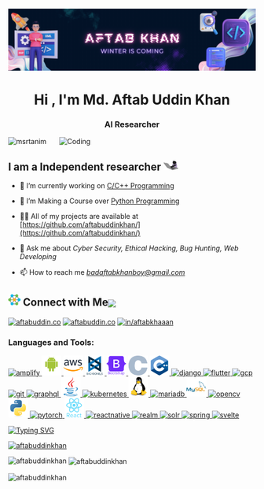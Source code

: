 [![MasterHead](https://github.com/aftabuddinkhan/aftabuddinkhan/blob/6c19887a2e9b4057d017e15c403b145cfeec6b57/Image/GitHub.gif)](https://github.com/aftabuddinkhan/)

<h1 align="center">Hi , I'm Md. Aftab Uddin Khan</h1>
<h3 align="center">AI Researcher </h3>
<img align="right" alt="Coding" width="400" src="https://cdn.dribbble.com/users/1162077/screenshots/3848914/programmer.gif">

<p align="left"> <img src="https://komarev.com/ghpvc/?username=aftabuddinkhan&label=Profile%20views&color=0e75b6&style=flat" alt="msrtanim" /> </p>

## I am a Independent researcher <img src="https://github.com/aftabuddinkhan/aftabuddinkhan/blob/da5a9ca16f3aa198fc8c339e6a341207d3e9886f/Image/giphy-cat-keyTyper.webp" width="30">
- 🔭 I’m currently working on [C/C++ Programming](https://github.com/aftabuddinkhan/C-Programming)

- 📖 I’m Making a Course over [Python Programming](https://github.com/aftabuddinkhan/Python-Programming)

- 👨‍💻 All of my projects are available at [https://github.com/aftabuddinkhan/](https://github.com/aftabuddinkhan/)

- 💬 Ask me about *Cyber Security, Ethical Hacking, Bug Hunting, Web Developing*

- 📫 How to reach me *badaftabkhanboy@gmail.com*

## <img src="https://github.com/aftabuddinkhan/aftabuddinkhan/blob/da5a9ca16f3aa198fc8c339e6a341207d3e9886f/Image/giphy-network.webp" width="25"> Connect with Me<img align="center" src="./img/Handshake.gif" height="33px" />
<p align="left">
<a href="https://fb.com/aftabuddin.co" target="blank"><img align="center" src="https://raw.githubusercontent.com/rahuldkjain/github-profile-readme-generator/master/src/images/icons/Social/facebook.svg" alt="aftabuddin.co" height="30" width="40" /></a>
<a href="https://instagram.com/aftabuddin.co" target="blank"><img align="center" src="https://raw.githubusercontent.com/rahuldkjain/github-profile-readme-generator/master/src/images/icons/Social/instagram.svg" alt="aftabuddin.co" height="30" width="40" /></a>
<a href="https://linkedin.com/in/in/aftabkhaaan" target="blank"><img align="center" src="https://raw.githubusercontent.com/rahuldkjain/github-profile-readme-generator/master/src/images/icons/Social/linked-in-alt.svg" alt="in/aftabkhaaan" height="30" width="40" /></a></p>



<h3 align="left">Languages and Tools:</h3>
<p align="left"> <a href="https://aws.amazon.com/amplify/" target="_blank" rel="noreferrer"> <img src="https://docs.amplify.aws/assets/logo-dark.svg" alt="amplify" width="40" height="40"/> </a> <a href="https://developer.android.com" target="_blank" rel="noreferrer"> <img src="https://raw.githubusercontent.com/devicons/devicon/master/icons/android/android-original-wordmark.svg" alt="android" width="40" height="40"/> </a> <a href="https://aws.amazon.com" target="_blank" rel="noreferrer"> <img src="https://raw.githubusercontent.com/devicons/devicon/master/icons/amazonwebservices/amazonwebservices-original-wordmark.svg" alt="aws" width="40" height="40"/> </a> <a href="https://backbonejs.org" target="_blank" rel="noreferrer"> <img src="https://raw.githubusercontent.com/devicons/devicon/master/icons/backbonejs/backbonejs-original-wordmark.svg" alt="backbonejs" width="40" height="40"/> </a> <a href="https://getbootstrap.com" target="_blank" rel="noreferrer"> <img src="https://raw.githubusercontent.com/devicons/devicon/master/icons/bootstrap/bootstrap-plain-wordmark.svg" alt="bootstrap" width="40" height="40"/> </a> <a href="https://www.cprogramming.com/" target="_blank" rel="noreferrer"> <img src="https://raw.githubusercontent.com/devicons/devicon/master/icons/c/c-original.svg" alt="c" width="40" height="40"/> </a> <a href="https://www.w3schools.com/cpp/" target="_blank" rel="noreferrer"> <img src="https://raw.githubusercontent.com/devicons/devicon/master/icons/cplusplus/cplusplus-original.svg" alt="cplusplus" width="40" height="40"/> </a> <a href="https://www.djangoproject.com/" target="_blank" rel="noreferrer"> <img src="https://cdn.worldvectorlogo.com/logos/django.svg" alt="django" width="40" height="40"/> </a> <a href="https://flutter.dev" target="_blank" rel="noreferrer"> <img src="https://www.vectorlogo.zone/logos/flutterio/flutterio-icon.svg" alt="flutter" width="40" height="40"/> </a> <a href="https://cloud.google.com" target="_blank" rel="noreferrer"> <img src="https://www.vectorlogo.zone/logos/google_cloud/google_cloud-icon.svg" alt="gcp" width="40" height="40"/> </a> <a href="https://git-scm.com/" target="_blank" rel="noreferrer"> <img src="https://www.vectorlogo.zone/logos/git-scm/git-scm-icon.svg" alt="git" width="40" height="40"/> </a> <a href="https://graphql.org" target="_blank" rel="noreferrer"> <img src="https://www.vectorlogo.zone/logos/graphql/graphql-icon.svg" alt="graphql" width="40" height="40"/> </a> <a href="https://www.java.com" target="_blank" rel="noreferrer"> <img src="https://raw.githubusercontent.com/devicons/devicon/master/icons/java/java-original.svg" alt="java" width="40" height="40"/> </a> <a href="https://kubernetes.io" target="_blank" rel="noreferrer"> <img src="https://www.vectorlogo.zone/logos/kubernetes/kubernetes-icon.svg" alt="kubernetes" width="40" height="40"/> </a> <a href="https://www.linux.org/" target="_blank" rel="noreferrer"> <img src="https://raw.githubusercontent.com/devicons/devicon/master/icons/linux/linux-original.svg" alt="linux" width="40" height="40"/> </a> <a href="https://mariadb.org/" target="_blank" rel="noreferrer"> <img src="https://www.vectorlogo.zone/logos/mariadb/mariadb-icon.svg" alt="mariadb" width="40" height="40"/> </a> <a href="https://www.mysql.com/" target="_blank" rel="noreferrer"> <img src="https://raw.githubusercontent.com/devicons/devicon/master/icons/mysql/mysql-original-wordmark.svg" alt="mysql" width="40" height="40"/> </a> <a href="https://opencv.org/" target="_blank" rel="noreferrer"> <img src="https://www.vectorlogo.zone/logos/opencv/opencv-icon.svg" alt="opencv" width="40" height="40"/> </a> <a href="https://www.python.org" target="_blank" rel="noreferrer"> <img src="https://raw.githubusercontent.com/devicons/devicon/master/icons/python/python-original.svg" alt="python" width="40" height="40"/> </a> <a href="https://pytorch.org/" target="_blank" rel="noreferrer"> <img src="https://www.vectorlogo.zone/logos/pytorch/pytorch-icon.svg" alt="pytorch" width="40" height="40"/> </a> <a href="https://reactjs.org/" target="_blank" rel="noreferrer"> <img src="https://raw.githubusercontent.com/devicons/devicon/master/icons/react/react-original-wordmark.svg" alt="react" width="40" height="40"/> </a> <a href="https://reactnative.dev/" target="_blank" rel="noreferrer"> <img src="https://reactnative.dev/img/header_logo.svg" alt="reactnative" width="40" height="40"/> </a> <a href="https://realm.io/" target="_blank" rel="noreferrer"> <img src="https://raw.githubusercontent.com/bestofjs/bestofjs-webui/8665e8c267a0215f3159df28b33c365198101df5/public/logos/realm.svg" alt="realm" width="40" height="40"/> </a> <a href="https://lucene.apache.org/solr/" target="_blank" rel="noreferrer"> <img src="https://www.vectorlogo.zone/logos/apache_solr/apache_solr-icon.svg" alt="solr" width="40" height="40"/> </a> <a href="https://spring.io/" target="_blank" rel="noreferrer"> <img src="https://www.vectorlogo.zone/logos/springio/springio-icon.svg" alt="spring" width="40" height="40"/> </a> <a href="https://svelte.dev" target="_blank" rel="noreferrer"> <img src="https://upload.wikimedia.org/wikipedia/commons/1/1b/Svelte_Logo.svg" alt="svelte" width="40" height="40"/> </a> </p>

[![Typing SVG](https://readme-typing-svg.herokuapp.com?font=Fira+Code&pause=1000&random=false&width=435&lines=%F0%9F%91%8BHELLO+WORLD%2C+I'M+AFTAB%F0%9F%92%81%E2%80%8D%E2%99%82%EF%B8%8F;I'M+HERE+FOR+TO+HELP+YOU)](https://git.io/typing-svg)

<p align="left"> <a href="https://github.com/ryo-ma/github-profile-trophy"><img src="https://github-profile-trophy.vercel.app/?username=aftabuddinkhan" alt="aftabuddinkhan" /></a> </p>

<p><img align="left" src="https://github-readme-stats.vercel.app/api/top-langs?username=aftabuddinkhan&show_icons=true&locale=en&layout=compact" alt="aftabuddinkhan" /></p>

<p>&nbsp;<img align="center" src="https://github-readme-stats.vercel.app/api?username=aftabuddinkhan&show_icons=true&locale=en" alt="aftabuddinkhan" /></p>

<p><img align="center" src="https://github-readme-streak-stats.herokuapp.com/?user=aftabuddinkhan&" alt="aftabuddinkhan" /></p>
